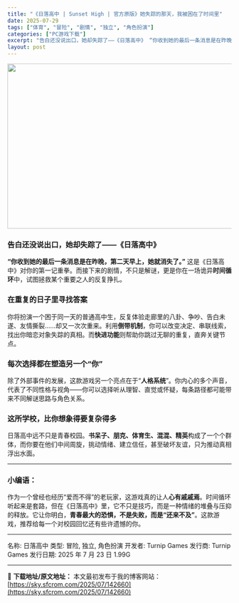 ```yaml
---
title: "《日落高中 | Sunset High | 官方原版》她失踪的那天，我被困在了时间里"
date: 2025-07-29
tags: ["体育", "冒险", "剧情", "独立", "角色扮演"]
categories: ["PC游戏下载"]
excerpt: "告白还没说出口，她却失踪了——《日落高中》 “你收到她的最后一条消息是在昨晚，第二天早上，她就消失了。” 这是《日落高中》对你的第一记重拳。而接下来的剧情，不只是解谜，更是你在一场诡异时间循环中，试图拯救某个重要之人的反复挣扎。 在重复的日子里寻找答案 你将扮演一个困于同一天的普通高中生，反复体验走&hellip;"
layout: post
---
```


<img class="aligncenter size-full wp-image-142661" src="https://sky.sfcrom.com/wp-content/uploads/2025/07/2025072902161314.webp" alt="" width="660" height="370" />
<h3>告白还没说出口，她却失踪了——《日落高中》</h3>
<strong>“你收到她的最后一条消息是在昨晚，第二天早上，她就消失了。”</strong>
这是《日落高中》对你的第一记重拳。而接下来的剧情，不只是解谜，更是你在一场诡异<strong>时间循环</strong>中，试图拯救某个重要之人的反复挣扎。
<h3><strong>在重复的日子里寻找答案</strong></h3>
你将扮演一个困于同一天的普通高中生，反复体验走廊里的八卦、争吵、告白未遂、友情撕裂……却又一次次重来。利用<strong>倒带机制</strong>，你可以改变决定、串联线索，找出你暗恋对象失踪的真相。而<strong>快进功能</strong>则帮助你跳过无聊的重复，直奔关键节点。
<h3><strong>每次选择都在塑造另一个“你”</strong></h3>
除了外部事件的发展，这款游戏另一个亮点在于“<strong>人格系统</strong>”。你内心的多个声音，代表了不同性格与视角——你可以选择听从理智、直觉或怀疑，每条路径都可能带来不同解谜思路与角色关系。
<h3><strong>这所学校，比你想象得要复杂得多</strong></h3>
日落高中远不只是青春校园。<strong>书呆子、朋克、体育生、混混、精英</strong>构成了一个个群体，而你要在他们中间周旋，挑动情绪、建立信任，甚至破坏友谊，只为推动真相浮出水面。

<hr />

<h3>小编语：</h3>
作为一个曾经也经历“爱而不得”的老玩家，这游戏真的让人<strong>心有戚戚焉</strong>。时间循环听起来是套路，但在《日落高中》里，它不只是技巧，而是一种情绪的堆叠与压抑的释放。它让你明白，<strong>青春最大的恐惧，不是失败，而是“还来不及”</strong>。这款游戏，推荐给每一个对校园回忆还有些许遗憾的你。

<hr />

名称: 日落高中
类型: 冒险, 独立, 角色扮演
开发者: Turnip Games
发行商: Turnip Games
发行日期: 2025 年 7 月 23 日
1.99G

---
📖 **下载地址/原文地址：** 本文最初发布于我的博客网站：[https://sky.sfcrom.com/2025/07/142660](https://sky.sfcrom.com/2025/07/142660)
